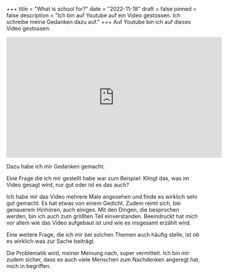 +++
title = "What is school for?"
date = "2022-11-19"
draft = false
pinned = false
description = "Ich bin auf Youtube auf ein Video gestossen. Ich schreibe meine Gedanken dazu auf."
+++
Auf Youtube bin ich auf dieses Video gestossen:

<iframe width="560" height="315" src="https://www.youtube.com/embed/_PsLRgEYf9E" title="YouTube video player" frameborder="0" allow="accelerometer; autoplay; clipboard-write; encrypted-media; gyroscope; picture-in-picture" allowfullscreen></iframe>

Dazu habe ich mir Gedanken gemacht. 

Eine Frage die ich mir gestellt habe war zum Beispiel: Klingt das, was im Video gesagt wird, nur gut oder ist es das auch?

Ich habe mir das Video mehrere Male angesehen und finde es wirklich sehr gut gemacht. Es hat etwas von einem Gedicht. Zudem reimt sich, bei genauerem Hinhören, auch einiges. Mit den Dingen, die besprochen werden, bin ich auch zum größten Teil einverstanden. Beeindruckt hat mich vor allem wie das Video aufgebaut ist und wie es insgesamt erzählt wird. 

Eine weitere Frage, die ich mir bei solchen Themen auch häufig stelle, ist ob es wirklich was zur Sache beiträgt.

Die Problematik wird, meiner Meinung nach, super vermittelt. Ich bin mir zudem sicher, dass es auch viele Menschen zum Nachdenken angeregt hat, mich in begriffen.